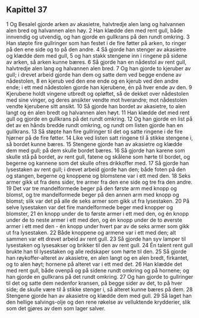 ## Kapittel 37

1 Og Besalel gjorde arken av akasietre, halvtredje alen lang og halvannen alen bred og halvannen alen høy.
2 Han klædde den med rent gull, både innvendig og utvendig, og han gjorde en gullkrans på den rundt omkring.
3 Han støpte fire gullringer som han festet i de fire føtter på arken, to ringer på den ene side og to på den andre.
4 Så gjorde han stenger av akasietre og klædde dem med gull,
5 og han stakk stengene inn i ringene på sidene av arken, så arken kunne bæres.
6 Så gjorde han en nådestol av rent gull, halvtredje alen lang og halvannen alen bred.
7 Og han gjorde to kjeruber av gull; i drevet arbeid gjorde han dem og satte dem ved begge endene av nådestolen,
8 en kjerub ved den ene ende og en kjerub ved den andre ende; i ett med nådestolen gjorde han kjerubene, én på hver ende av den.
9 Kjerubene holdt vingene utbredt og opløftet, så de dekket over nådestolen med sine vinger, og deres ansikter vendte mot hverandre; mot nådestolen vendte kjerubene sitt ansikt.
10 Så gjorde han bordet av akasietre, to alen langt og én alen bredt og halvannen alen høyt.
11 Han klædde det med rent gull og gjorde en gullkrans på det rundt omkring.
12 Og han gjorde en list på det av en hånds bredde rundt omkring, og rundt om listen gjorde han en gullkrans.
13 Så støpte han fire gullringer til det og satte ringene i de fire hjørner på de fire føtter.
14 Like ved listen satt ringene til å stikke stengene i, så bordet kunne bæres.
15 Stengene gjorde han av akasietre og klædde dem med gull; på dem skulle bordet bæres.
16 Så gjorde han karene som skulle stå på bordet, av rent gull, fatene og skålene som hørte til bordet, og begerne og kannene som det skulle ofres drikkoffer med.
17 Så gjorde han lysestaken av rent gull; i drevet arbeid gjorde han den; både foten på den og stangen, begerne og knoppene og blomstene var i ett med den.
18 Seks armer gikk ut fra dens sider, tre armer fra den ene side og tre fra den andre.
19 Det var tre mandelformede beger på den første arm med knopp og blomst, og tre mandelformede beger på den annen arm med knopp og blomst; slik var det på alle de seks armer som gikk ut fra lysestaken.
20 På selve lysestaken var det fire mandelformede beger med knopper og blomster,
21 én knopp under de to første armer i ett med den, og én knopp under de to neste armer i ett med den, og én knopp under de to øverste armer i ett med den - én knopp under hvert par av de seks armer som gikk ut fra lysestaken.
22 Både knoppene og armene var i ett med den; alt sammen var ett drevet arbeid av rent gull.
23 Så gjorde han syv lamper til lysestaken og lysesakser og brikker til den av rent gull.
24 Én talent rent gull brukte han til lysestaken og alle redskaper som hørte til den.
25 Så gjorde han røykoffer-alteret av akasietre, en alen langt og en alen bredt, firkantet, og to alen høyt; hornene på alteret var i ett med det.
26 Han klædde det med rent gull, både ovenpå og på sidene rundt omkring og på hornene; og han gjorde en gullkrans på det rundt omkring.
27 Og han gjorde to gullringer til det og satte dem nedenfor kransen, på begge sider av det, to på hver side; de skulle være til å stikke stenger i, så alteret kunne bæres på dem.
28 Stengene gjorde han av akasietre og klædde dem med gull.
29 Så laget han den hellige salvings-olje og den rene røkelse av velluktende krydderier, slik som det gjøres av dem som lager salver.
